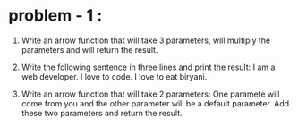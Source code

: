 # problem - 1 :

1. Write an arrow function that will take 3 parameters, will multiply the parameters and will return the result.

2. Write the following sentence in three lines and print the result:
I am a web developer. I love to code. I love to eat biryani.

3) Write an arrow function that will take 2 parameters: One paramete will come from you and the other parameter will be a default parameter. Add these two parameters and return the result.
